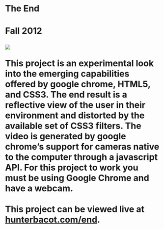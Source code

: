 <h1>The End<h1>
<p>Fall 2012</p>

<img src="http://i.imgur.com/3kqHO.png">

<p>This project is an experimental look into the emerging capabilities offered by google chrome, HTML5, and CSS3. The end result is a reflective view of the user in their environment and distorted by the available set of CSS3 filters. The video is generated by google chrome’s support for cameras native to the computer through a javascript API. For this project to work you must be using Google Chrome and have a webcam.<br>
	<br>
	This project can be viewed live at <a href="http://hunterbacot.com/end" target="_blank">hunterbacot.com/end</a>.</p>